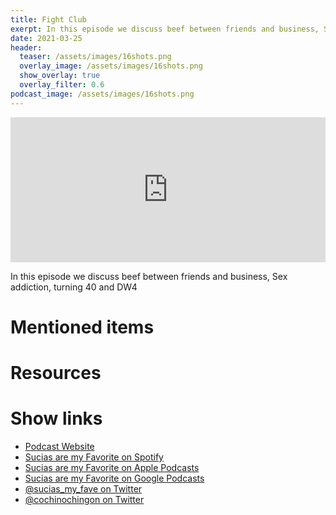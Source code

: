 ```yaml
---
title: Fight Club
exerpt: In this episode we discuss beef between friends and business, Sex addiction, turning 40 and DW4
date: 2021-03-25
header:
  teaser: /assets/images/16shots.png
  overlay_image: /assets/images/16shots.png
  show_overlay: true
  overlay_filter: 0.6
podcast_image: /assets/images/16shots.png
---
```

<iframe src="https://open.spotify.com/embed-podcast/episode/7MVLZ2FoIifFtr9tePj9nG" width="100%" height="232" frameborder="0" allowtransparency="true" allow="encrypted-media"></iframe>

In this episode we discuss beef between friends and business, Sex addiction, turning 40 and DW4

# Mentioned items

# Resources

# Show links

* <i class=fas fa-link></i> [Podcast Website](https://cochinochingon.com)
* <i class=fab fa-spotify></i> [Sucias are my Favorite on Spotify](https://open.spotify.com/show/3XjoipCU3QzeIaQAAQpBdW)
* <i class=fas fa-podcast></i> [Sucias are my Favorite on Apple Podcasts](https://podcasts.apple.com/us/podcast/sucias-are-my-favorite/id1548173787)
* <i class=fab fa-google-play></i> [Sucias are my Favorite on Google Podcasts](https://podcasts.google.com/feed/aHR0cHM6Ly9hbmNob3IuZm0vcy80MjI0YzYzYy9wb2RjYXN0L3Jzcw==)
* <i class=fab fa-twitter></i> [@sucias_my_fave on Twitter](https://twitter.com/sucias_my_fave)
* <i class=fab fa-twitter></i> [@cochinochingon on Twitter](https://twitter.com/cochinochingon)
